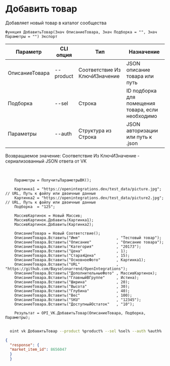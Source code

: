 ﻿---
sidebar_position: 4
---

# Добавить товар
 Добавляет новый товар в каталог сообщества



`Функция ДобавитьТовар(Знач ОписаниеТовара, Знач Подборка = "", Знач Параметры = "") Экспорт`

  | Параметр | CLI опция | Тип | Назначение |
  |-|-|-|-|
  | ОписаниеТовара | --product | Соответствие Из КлючИЗначение | JSON описание товара или путь |
  | Подборка | --sel | Строка | ID подборка для помещения товара, если необходимо |
  | Параметры | --auth | Структура из Строка | JSON авторизации или путь к .json |

  
  Возвращаемое значение:   Соответствие Из КлючИЗначение - сериализованный JSON ответа от VK

<br/>




```bsl title="Пример кода"
    Параметры = ПолучитьПараметрыВК();

    Картинка1 = "https://openintegrations.dev/test_data/picture.jpg";  // URL, Путь к файлу или двоичные данные
    Картинка2 = "https://openintegrations.dev/test_data/picture2.jpg"; // URL, Путь к файлу или двоичные данные
    Подборка  = "125";

    МассивКартинок = Новый Массив;
    МассивКартинок.Добавить(Картинка1);
    МассивКартинок.Добавить(Картинка2);

    ОписаниеТовара = Новый Соответствие();
    ОписаниеТовара.Вставить("Имя"                , "Тестовый товар");
    ОписаниеТовара.Вставить("Описание"           , "Описание товара");
    ОписаниеТовара.Вставить("Категория"          , "20173");
    ОписаниеТовара.Вставить("Цена"               , 1);
    ОписаниеТовара.Вставить("СтараяЦена"         , 15);
    ОписаниеТовара.Вставить("ОсновноеФото"       , Картинка1);
    ОписаниеТовара.Вставить("URL"                , "https://github.com/Bayselonarrend/OpenIntegrations");
    ОписаниеТовара.Вставить("ДополнительныеФото" , МассивКартинок);
    ОписаниеТовара.Вставить("ГлавныйВГруппе"     , Истина);
    ОписаниеТовара.Вставить("Ширина"             , 20);
    ОписаниеТовара.Вставить("Высота"             , 30);
    ОписаниеТовара.Вставить("Глубина"            , 40);
    ОписаниеТовара.Вставить("Вес"                , 100);
    ОписаниеТовара.Вставить("SKU"                , "12345");
    ОписаниеТовара.Вставить("ДоступныйОстаток"   , "10");

    Результат = OPI_VK.ДобавитьТовар(ОписаниеТовара, Подборка, Параметры);
```



```sh title="Пример команды CLI"
    
  oint vk ДобавитьТовар --product %product% --sel %sel% --auth %auth%

```

```json title="Результат"
{
  "response": {
  "market_item_id": 8656047
  }
  }
```

